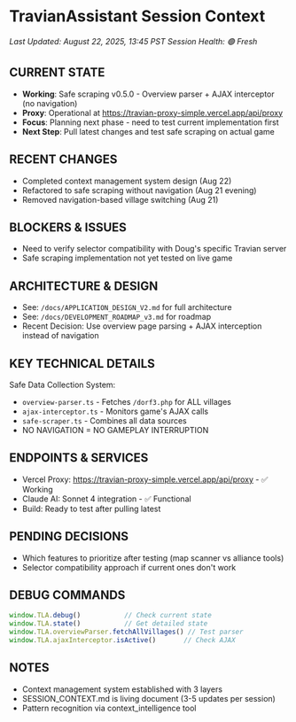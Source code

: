 # TravianAssistant Session Context
*Last Updated: August 22, 2025, 13:45 PST*
*Session Health: 🟢 Fresh*

## CURRENT STATE
- **Working**: Safe scraping v0.5.0 - Overview parser + AJAX interceptor (no navigation)
- **Proxy**: Operational at https://travian-proxy-simple.vercel.app/api/proxy
- **Focus**: Planning next phase - need to test current implementation first
- **Next Step**: Pull latest changes and test safe scraping on actual game

## RECENT CHANGES
- Completed context management system design (Aug 22)
- Refactored to safe scraping without navigation (Aug 21 evening)
- Removed navigation-based village switching (Aug 21)

## BLOCKERS & ISSUES
- Need to verify selector compatibility with Doug's specific Travian server
- Safe scraping implementation not yet tested on live game

## ARCHITECTURE & DESIGN
- See: `/docs/APPLICATION_DESIGN_V2.md` for full architecture
- See: `/docs/DEVELOPMENT_ROADMAP_v3.md` for roadmap
- Recent Decision: Use overview page parsing + AJAX interception instead of navigation

## KEY TECHNICAL DETAILS
Safe Data Collection System:
- `overview-parser.ts` - Fetches `/dorf3.php` for ALL villages
- `ajax-interceptor.ts` - Monitors game's AJAX calls
- `safe-scraper.ts` - Combines all data sources
- NO NAVIGATION = NO GAMEPLAY INTERRUPTION

## ENDPOINTS & SERVICES
- Vercel Proxy: https://travian-proxy-simple.vercel.app/api/proxy - ✅ Working
- Claude AI: Sonnet 4 integration - ✅ Functional
- Build: Ready to test after pulling latest

## PENDING DECISIONS
- Which features to prioritize after testing (map scanner vs alliance tools)
- Selector compatibility approach if current ones don't work

## DEBUG COMMANDS
```javascript
window.TLA.debug()           // Check current state
window.TLA.state()           // Get detailed state
window.TLA.overviewParser.fetchAllVillages() // Test parser
window.TLA.ajaxInterceptor.isActive()       // Check AJAX
```

## NOTES
- Context management system established with 3 layers
- SESSION_CONTEXT.md is living document (3-5 updates per session)
- Pattern recognition via context_intelligence tool
